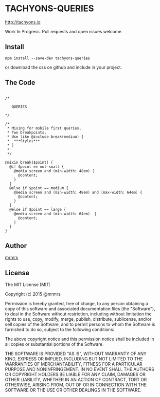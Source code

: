 # TACHYONS-QUERIES

http://tachyons.io

Work In Progress. Pull requests and open issues welcome.

## Install
```
npm install --save-dev tachyons-queries
```
or download the css on github and include in your project.

## The Code
```

/*

   QUERIES

*/

/*
 * Mixing for mobile first queries.
 * Two breakpoints.
 * Use like @include break(medium) {
 *  ***Styles***
 * }
 *
 */

@mixin break($point) {
  @if $point == not-small {
    @media screen and (min-width: 48em) {
      @content;
    }
  }
  @else if $point == medium {
    @media screen and (min-width: 48em) and (max-width: 64em) {
      @content;
    }
  }
  @else if $point == large {
    @media screen and (min-width: 64em)  {
      @content;
    }
  }
}
```

## Author

[mrmrs](http://mrmrs.io)

## License

The MIT License (MIT)

Copyright (c) 2015 @mrmrs

Permission is hereby granted, free of charge, to any person obtaining a copy
of this software and associated documentation files (the "Software"), to deal
in the Software without restriction, including without limitation the rights
to use, copy, modify, merge, publish, distribute, sublicense, and/or sell
copies of the Software, and to permit persons to whom the Software is
furnished to do so, subject to the following conditions:

The above copyright notice and this permission notice shall be included in
all copies or substantial portions of the Software.

THE SOFTWARE IS PROVIDED "AS IS", WITHOUT WARRANTY OF ANY KIND, EXPRESS OR
IMPLIED, INCLUDING BUT NOT LIMITED TO THE WARRANTIES OF MERCHANTABILITY,
FITNESS FOR A PARTICULAR PURPOSE AND NONINFRINGEMENT. IN NO EVENT SHALL THE
AUTHORS OR COPYRIGHT HOLDERS BE LIABLE FOR ANY CLAIM, DAMAGES OR OTHER
LIABILITY, WHETHER IN AN ACTION OF CONTRACT, TORT OR OTHERWISE, ARISING FROM,
OUT OF OR IN CONNECTION WITH THE SOFTWARE OR THE USE OR OTHER DEALINGS IN
THE SOFTWARE.

